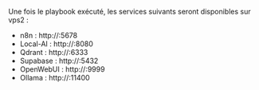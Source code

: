 Une fois le playbook exécuté, les services suivants seront disponibles sur vps2 :

- n8n : http://<vps2-ip>:5678
- Local-AI : http://<vps2-ip>:8080
- Qdrant : http://<vps2-ip>:6333
- Supabase : http://<vps2-ip>:5432
- OpenWebUI : http://<vps2-ip>:9999
- Ollama : http://<vps2-ip>:11400